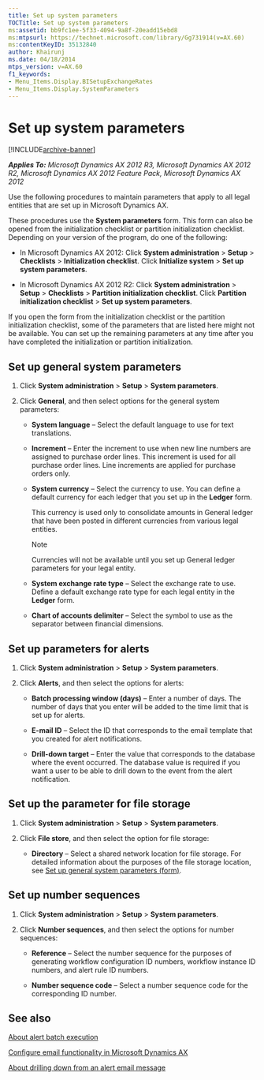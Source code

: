 ```yaml
---
title: Set up system parameters
TOCTitle: Set up system parameters
ms:assetid: bb9fc1ee-5f33-4094-9a8f-20eadd15ebd8
ms:mtpsurl: https://technet.microsoft.com/library/Gg731914(v=AX.60)
ms:contentKeyID: 35132840
author: Khairunj
ms.date: 04/18/2014
mtps_version: v=AX.60
f1_keywords:
- Menu_Items.Display.BISetupExchangeRates
- Menu_Items.Display.SystemParameters
---
```


# Set up system parameters 


[!INCLUDE[archive-banner](includes/archive-banner.md)]


_**Applies To:** Microsoft Dynamics AX 2012 R3, Microsoft Dynamics AX 2012 R2, Microsoft Dynamics AX 2012 Feature Pack, Microsoft Dynamics AX 2012_

Use the following procedures to maintain parameters that apply to all legal entities that are set up in Microsoft Dynamics AX.

These procedures use the **System parameters** form. This form can also be opened from the initialization checklist or partition initialization checklist. Depending on your version of the program, do one of the following:

  - In Microsoft Dynamics AX 2012: Click **System administration** \> **Setup** \> **Checklists** \> **Initialization checklist**. Click **Initialize system** \> **Set up system parameters**.

  - In Microsoft Dynamics AX 2012 R2: Click **System administration** \> **Setup** \> **Checklists** \> **Partition initialization checklist**. Click **Partition initialization checklist** \> **Set up system parameters**.

If you open the form from the initialization checklist or the partition initialization checklist, some of the parameters that are listed here might not be available. You can set up the remaining parameters at any time after you have completed the initialization or partition initialization.

## Set up general system parameters

1.  Click **System administration** \> **Setup** \> **System parameters**.

2.  Click **General**, and then select options for the general system parameters:
    
      - **System language** – Select the default language to use for text translations.
    
      - **Increment** – Enter the increment to use when new line numbers are assigned to purchase order lines. This increment is used for all purchase order lines. Line increments are applied for purchase orders only.
    
      - **System currency** – Select the currency to use. You can define a default currency for each ledger that you set up in the **Ledger** form.
        
        This currency is used only to consolidate amounts in General ledger that have been posted in different currencies from various legal entities.
        

        > [!NOTE]
        > <P>Currencies will not be available until you set up General ledger parameters for your legal entity.</P>

    
      - **System exchange rate type** – Select the exchange rate to use. Define a default exchange rate type for each legal entity in the **Ledger** form.
    
      - **Chart of accounts delimiter** – Select the symbol to use as the separator between financial dimensions.

## Set up parameters for alerts

1.  Click **System administration** \> **Setup** \> **System parameters**.

2.  Click **Alerts**, and then select the options for alerts:
    
      - **Batch processing window (days)** – Enter a number of days. The number of days that you enter will be added to the time limit that is set up for alerts.
    
      - **E-mail ID** – Select the ID that corresponds to the email template that you created for alert notifications.
    
      - **Drill-down target** – Enter the value that corresponds to the database where the event occurred. The database value is required if you want a user to be able to drill down to the event from the alert notification.

## Set up the parameter for file storage

1.  Click **System administration** \> **Setup** \> **System parameters**.

2.  Click **File store**, and then select the option for file storage:
    
      - **Directory** – Select a shared network location for file storage. For detailed information about the purposes of the file storage location, see [Set up general system parameters (form)](https://technet.microsoft.com/library/hh209515\(v=ax.60\)).

## Set up number sequences

1.  Click **System administration** \> **Setup** \> **System parameters**.

2.  Click **Number sequences**, and then select the options for number sequences:
    
      - **Reference** – Select the number sequence for the purposes of generating workflow configuration ID numbers, workflow instance ID numbers, and alert rule ID numbers.
    
      - **Number sequence code** – Select a number sequence code for the corresponding ID number.

## See also

[About alert batch execution](about-alert-batch-execution.md)

[Configure email functionality in Microsoft Dynamics AX](configure-email-functionality-in-microsoft-dynamics-ax.md)

[About drilling down from an alert email message](about-drilling-down-from-an-alert-email-message.md)

  


